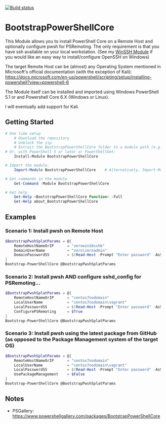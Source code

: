 [![Build status](https://ci.appveyor.com/api/projects/status/github/pldmgg/BootstrapPowerShellCore?branch=master&svg=true)](https://ci.appveyor.com/project/pldmgg/BootstrapPowerShellCore/branch/master)


# BootstrapPowerShellCore
This Module allows you to install PowerShell Core on a Remote Host and optionally configure pwsh for PSRemoting. The only requirement is that you have ssh available on your local workstation. (See my [WinSSH Module](https://github.com/pldmgg/WinSSH) if you would like an easy way to install/configure OpenSSH on Windows)

The target Remote Host can be (almost) any Operating System mentioned in Microsoft's official documentation (with the exception of Kali): https://docs.microsoft.com/en-us/powershell/scripting/setup/installing-powershell?view=powershell-6

The Module itself can be installed and imported using Windows PowerShell 5.1 or and Powershell Core 6.X (Windows or Linux).

I will eventually add support for Kali.

## Getting Started

```powershell
# One time setup
    # Download the repository
    # Unblock the zip
    # Extract the BootstrapPowerShellCore folder to a module path (e.g. $env:USERPROFILE\Documents\WindowsPowerShell\Modules\)
# Or, with PowerShell 5 or later or PowerShellGet:
    Install-Module BootstrapPowerShellCore

# Import the module.
    Import-Module BootstrapPowerShellCore    # Alternatively, Import-Module <PathToModuleFolder>

# Get commands in the module
    Get-Command -Module BootstrapPowerShellCore

# Get help
    Get-Help <BootstrapPowerShellCore Function> -Full
    Get-Help about_BootstrapPowerShellCore
```

## Examples

### Scenario 1: Install pwsh on Remote Host

```powershell
$BootstrapPwshSplatParams = @{
    RemoteHostNameOrIP      = "zerowin16sshb"
    DomainUserName          = "zero\zeroadmin"
    DomainPasswordSS        = $(Read-Host -Prompt "Enter password" -AsSecureString)
}
Bootstrap-PowerShellCore @BootstrapPwshSplatParams
```

### Scenario 2: Install pwsh AND configure sshd_config for PSRemoting...

```powershell
$BootstrapPwshSplatParams = @{
    RemoteHostNameOrIP      = "centos7nodomain"
    LocalUserName           = "centos7nodomain\vagrant"
    LocalPasswordSS         = $(Read-Host -Prompt "Enter password" -AsSecureString)
    ConfigurePSRemoting     = $True
}
Bootstrap-PowerShellCore @BootstrapPwshSplatParams
```

### Scenario 3: Install pwsh using the latest package from GitHub (as opposed to the Package Management system of the target OS)

```powershell
$BootstrapPwshSplatParams = @{
    RemoteHostNameOrIP      = "centos7nodomain"
    LocalUserName           = "centos7nodomain\vagrant"
    LocalPasswordSS         = $(Read-Host -Prompt "Enter password" -AsSecureString)
    UsePackageManagement    = $False
}
Bootstrap-PowerShellCore @BootstrapPwshSplatParams
```

## Notes

* PSGallery: https://www.powershellgallery.com/packages/BootstrapPowerShellCore
